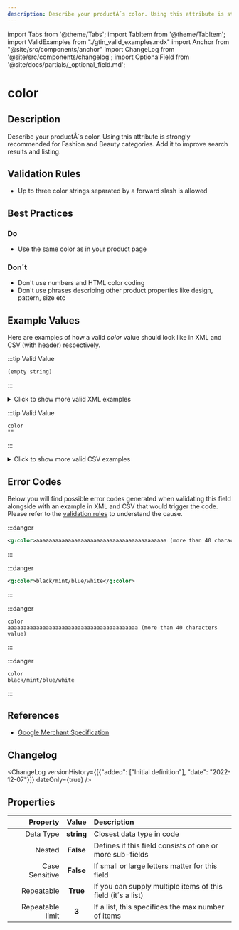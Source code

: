 ```yaml
---
description: Describe your productÂ´s color. Using this attribute is strongly recommended for Fashion and Beauty categories. Add it to improve search results and listing.
---
```


import Tabs from '@theme/Tabs';
import TabItem from '@theme/TabItem';
import ValidExamples from "./gtin_valid_examples.mdx"
import Anchor from "@site/src/components/anchor"
import ChangeLog from '@site/src/components/changelog';
import OptionalField from '@site/docs/partials/_optional_field.md';

# color

<OptionalField/>

## Description

Describe your productÂ´s color. Using this attribute is strongly recommended for Fashion and Beauty categories. Add it to improve search results and listing.





## Validation Rules

- Up to three color strings separated by a forward slash is allowed


## Best Practices


### Do

- Use the same color as in your product page



### Don´t

- Don't use numbers and HTML color coding
- Don't use phrases describing other product properties like design, pattern, size etc




## Example Values

Here are examples of how a valid *color* value  should look like in XML and CSV (with header) respectively.

<Tabs>
  <TabItem value="valid_xml" label="XML" default>

:::tip Valid Value

```xml
(empty string)
```

:::

<details>
  <summary>Click to show more valid XML examples</summary>
  <div>

```xml
(empty string)
```

```xml
<g:color>red</g:color>
```

```xml
<g:color>green</g:color>
```

```xml
<g:color>blue</g:color>
```

```xml
<g:color>red/green/blue</g:color>
```

```xml
<g:color>RED/GREEN/BLUE</g:color>
```


  </div>
</details>

 </TabItem>
  <TabItem value="valid_csv" label="CSV">

:::tip Valid Value

```csv
color
""
```

:::

<details>
  <summary>Click to show more valid CSV examples</summary>
  <div>

```csv
color
""
```

```csv
color
red
```

```csv
color
green
```

```csv
color
blue
```

```csv
color
red/green/blue
```

```csv
color
RED/GREEN/BLUE
```


  </div>
</details>

  </TabItem>
</Tabs>

## Error Codes

Below you will find possible error codes generated when validating this field alongside with an example in XML and CSV that would trigger the code. Please refer to the [validation rules](#validation-rules) to understand the cause.

<Tabs>
  <TabItem value="invalid_xml" label="XML" default>

:::danger <Anchor id="validation_invalid_length" title="validation_invalid_length" /> 

```xml
<g:color>aaaaaaaaaaaaaaaaaaaaaaaaaaaaaaaaaaaaaaaaa (more than 40 characters value)</g:color>
```

:::

:::danger <Anchor id="validation_too_many_repetitions" title="validation_too_many_repetitions" /> 

```xml
<g:color>black/mint/blue/white</g:color>
```

:::


 </TabItem>
  <TabItem value="invalid_csv" label="CSV">

:::danger <Anchor id="validation_invalid_length" title="validation_invalid_length" /> 

```csv
color
aaaaaaaaaaaaaaaaaaaaaaaaaaaaaaaaaaaaaaaaa (more than 40 characters value)
```

:::

:::danger <Anchor id="validation_too_many_repetitions" title="validation_too_many_repetitions" /> 

```csv
color
black/mint/blue/white
```

:::


  </TabItem>
</Tabs>

## References
- [Google Merchant Specification](https://support.google.com/merchants/answer/6324487)

## Changelog
<ChangeLog versionHistory={[{"added": ["Initial definition"], "date": "2022-12-07"}]} dateOnly={true} />

## Properties

|     **Property** |         **Value**          | **Description**                                              |
|-----------------:|:--------------------------:|:-------------------------------------------------------------|
|        Data Type |    **string**     | Closest data type in code                                    |
|           Nested |      **False**      | Defines if this field consists of one or more sub-fields     |
|   Case Sensitive |  **False**  | If small or large letters matter for this field              |
|       Repeatable |    **True**    | If you can supply multiple items of this field (it´s a list) |
| Repeatable limit | **3** | If a list, this specifices the max number of items           |